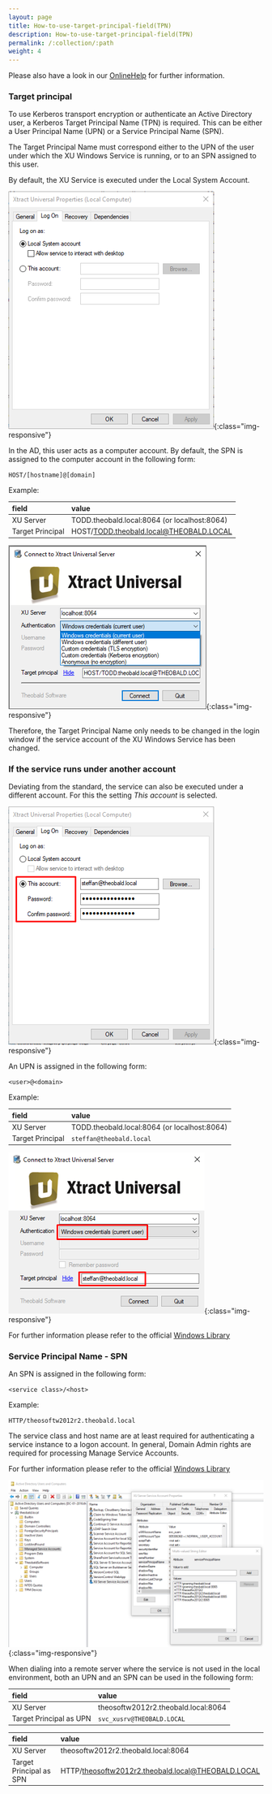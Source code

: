 ```yaml
---
layout: page
title: How-to-use-target-principal-field(TPN)
description: How-to-use-target-principal-field(TPN)
permalink: /:collection/:path
weight: 4
---
```


Please also have a look in our [OnlineHelp](https://help.theobald-software.com/en/xtract-universal/security-xu3/user-management) for further information.

### Target principal<br>
To use Kerberos transport encryption or authenticate an Active Directory user, a Kerberos Target Principal Name (TPN) is required. This can be either a User Principal Name (UPN) or a Service Principal Name (SPN).<br>

The Target Principal Name must correspond either to the UPN of the user under which the XU Windows Service is running, or to an SPN assigned to this user.

By default, the XU Service is executed under the Local System Account. 

![XU3_Default Log on](/img/contents/log_on_local_system_account.png){:class="img-responsive"}

In the AD, this user acts as a computer account. By default, the SPN is assigned to the computer account in the following form:
```
HOST/[hostname]@[domain]
```
Example:

|field | value|
|:---|:----|
|XU Server | TODD.theobald.local:8064 (or localhost:8064)|
|Target Principal| HOST/TODD.theobald.local@THEOBALD.LOCAL|


![XU3_Designer_Authentication](/img/contents/XU3_Designer_Authentication.png){:class="img-responsive"}

Therefore, the Target Principal Name only needs to be changed in the login window if the service account of the XU Windows Service has been changed.

### If the service runs under another account<br>
Deviating from the standard, the service can also be executed under a different account. 
For this the setting *This account* is selected.

![XU Log On UPN](/img/contents/log_on_diesen_account.png){:class="img-responsive"}


An UPN is assigned in the following form:
```
<user>@<domain>
```
Example:

|field | value|
|:---|:----|
|XU Server|TODD.theobald.local:8064 (or localhost:8064)|
|Target Principal |`steffan@theobald.local`|


![XU TPN UPN](/img/contents/xu_UPN_steffan@.png){:class="img-responsive"}

For further information please refer to the official [Windows Library](https://msdn.microsoft.com/en-us/library/windows/desktop/aa380525(v=vs.85).aspx)

### Service Principal Name - SPN<br>
An SPN is assigned in the following form:
```
<service class>/<host>
```
Example:
```
HTTP/theosoftw2012r2.theobald.local
```
The service class and host name are at least required for authenticating a service instance to a logon account. In general, Domain Admin rights are required for processing Manage Service Accounts. 

For further information please refer to the official [Windows Library](https://msdn.microsoft.com/en-us/library/ms677949(VS.85).aspx)

![AD User and computers - SPN](/img/contents/xu_ad_spn.png){:class="img-responsive"}

When dialing into a remote server where the service is not used in the local environment, both an UPN and an SPN can be used in the following form:


|field | value|
|:---|:----|
|XU Server|		 theosoftw2012r2.theobald.local:8064|
|Target Principal as UPN |`svc_xusrv@THEOBALD.LOCAL`|

|field | value|
|:---|:----|
|XU Server|	 theosoftw2012r2.theobald.local:8064|
|Target Principal as SPN |HTTP/theosoftw2012r2.theobald.local@THEOBALD.LOCAL|